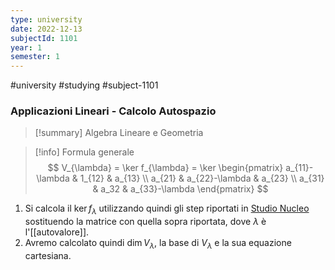 ```yaml
---
type: university
date: 2022-12-13
subjectId: 1101
year: 1
semester: 1
---
```

#university #studying #subject-1101
### Applicazioni Lineari - Calcolo Autospazio
> [!summary] Algebra Lineare e Geometria

> [!info] Formula generale
$$
	V_{\lambda} = \ker f_{\lambda} = \ker 
	\begin{pmatrix}
	a_{11}-\lambda & 1_{12} & a_{13} \\
	a_{21} & a_{22}-\lambda & a_{23} \\
	a_{31} & a_32 & a_{33}-\lambda
	\end{pmatrix}
	$$

1. Si calcola il $\ker f_{\lambda}$ utilizzando quindi gli step riportati in [Studio Nucleo](nucleo) sostituendo la matrice con quella sopra riportata, dove $\lambda$ è l'[[autovalore]].
2. Avremo calcolato quindi $\dim V_{\lambda}$, la base di $V_{\lambda}$ e la sua equazione cartesiana.